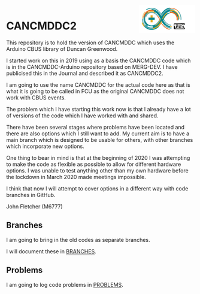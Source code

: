 <img align="right" src="arduino_cbus_logo.png"  width="150" height="75">

# CANCMDDC2
 
This repository is to hold the version of CANCMDDC which uses the Arduino CBUS library of Duncan Greenwood.

I started work on this in 2019 using as a basis the CANCMDDC code which is in the CANCMDDC-Arduino repository based on MERG-DEV. I have publicised this in the Journal and described it as CANCMDDC2.

I am going to use the name CANCMDDC for the actual code here as that is what it is going to be called in FCU as the original CANCMDDC does not work with CBUS events.

The problem which I have starting this work now is that I already have a lot of versions of the code which I have worked with and shared.

There have been several stages where problems have been located and there are also options which I still want to add. My current aim is to have a main branch which is designed to be usable for others, with other branches which incorporate new options.

One thing to bear in mind is that at the beginning of 2020 I was attempting to make the code as flexible as possible to allow for different hardware options. I was unable to test anything other than my own hardware before the lockdown in March 2020 made meetings impossible.

I think that now I will attempt to cover options in a different way with code branches in GitHub.

John Fletcher (M6777)

## Branches

I am going to bring in the old codes as separate branches.

I will document these in [BRANCHES](BRANCHES.md).

## Problems

I am going to log code problems in [PROBLEMS](PROBLEMS.md).

